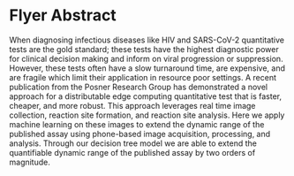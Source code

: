 # Flyer Abstract

When diagnosing infectious diseases like HIV and SARS-CoV-2 quantitative tests are the gold standard; these tests have the highest diagnostic power
for clinical decision making and inform on viral progression or suppression. However, these tests often have a slow turnaround time, are expensive,
and are fragile which limit their application in resource poor settings. A recent publication from the Posner Research Group has demonstrated a novel
approach for a distributable edge computing quantitative test that is faster, cheaper, and more robust. This approach leverages real time image
collection, reaction site formation, and reaction site analysis. Here we apply machine learning on these images to extend the dynamic range of the
published assay using phone-based image acquisition, processing, and analysis. Through our decision tree model we are able to extend the quantifiable
dynamic range of the published assay by two orders of magnitude.
